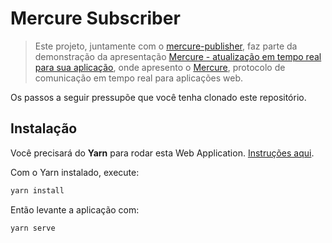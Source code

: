 # Mercure Subscriber

> Este projeto, juntamente com o [mercure-publisher](https://github.com/duodraco/mercure-publisher), faz parte da demonstração da apresentação [Mercure - atualização em tempo real para sua aplicação](https://www.slideshare.net/duodraco/mercure-atualizao-em-tempo-real-para-sua-aplicao), onde apresento o [Mercure](https://mercure.rocks), protocolo de comunicação em tempo real para aplicações web.

Os passos a seguir pressupõe que você tenha clonado este repositório.

## Instalação

Você precisará do **Yarn** para rodar esta Web Application. [Instruções aqui](https://yarnpkg.com/pt-BR/docs/install).

Com o Yarn instalado, execute:

```bash
yarn install
```

Então levante a aplicação com:
```bash
yarn serve
```